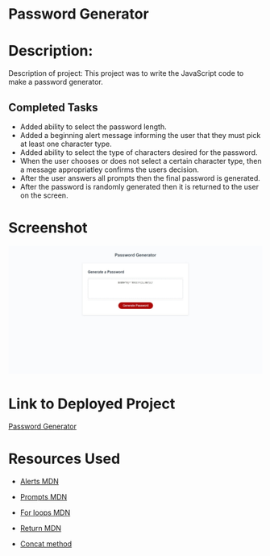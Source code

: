 # Password Generator

# Description:

Description of project: This project was to write the JavaScript code to make a password generator.

## Completed Tasks

* Added ability to select the password length.
* Added a beginning alert message informing the user that they must pick at least one character type.
* Added ability to select the type of characters desired for the password.
* When the user chooses or does not select a certain character type, then a message appropriatley confirms the users decision.
* After the user answers all prompts then the final password is generated.
* After the password is randomly generated then it is returned to the user on the screen.

# Screenshot

![Password Generator](Assets\Screenshot.jpeg)

# Link to Deployed Project

[Password Generator](https://matthewvandevort.github.io/Password-Generator/)

# Resources Used

* [Alerts MDN](https://developer.mozilla.org/en-US/docs/Web/API/Window/alert)

* [Prompts MDN](https://developer.mozilla.org/en-US/docs/Web/API/Window/prompt)

* [For loops MDN](https://developer.mozilla.org/en-US/docs/Web/JavaScript/Reference/Statements/for)

* [Return MDN](https://developer.mozilla.org/en-US/docs/Web/JavaScript/Reference/Statements/return)

* [Concat method](https://developer.mozilla.org/en-US/docs/Web/JavaScript/Reference/Global_Objects/Array/concat)